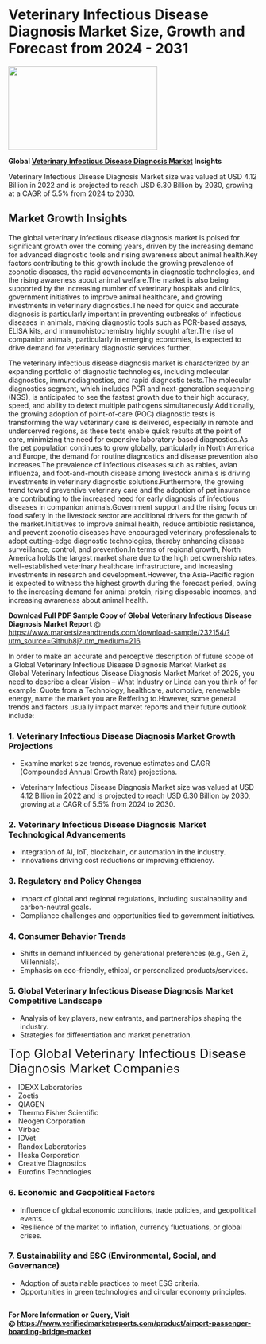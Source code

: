 <H1>Veterinary Infectious Disease Diagnosis Market Size, Growth and Forecast from 2024 - 2031</H1><img class="aligncenter size-medium wp-image-584254" src="https://thirdeyenews.in/wp-content/uploads/2024/09/Global-Market-Research-300x168.jpeg" alt="" width="300" height="168" /><p><strong>Global&nbsp;<a href="https://www.marketsizeandtrends.com/download-sample/232154/?utm_source=Github8j?utm_medium=216">Veterinary Infectious Disease Diagnosis Market</a> Insights</strong></p><p>Veterinary Infectious Disease Diagnosis Market size was valued at USD 4.12 Billion in 2022 and is projected to reach USD 6.30 Billion by 2030, growing at a CAGR of 5.5% from 2024 to 2030.</p><p><h2>Market Growth Insights</h2> <p>The global veterinary infectious disease diagnosis market is poised for significant growth over the coming years, driven by the increasing demand for advanced diagnostic tools and rising awareness about animal health.Key factors contributing to this growth include the growing prevalence of zoonotic diseases, the rapid advancements in diagnostic technologies, and the rising awareness about animal welfare.The market is also being supported by the increasing number of veterinary hospitals and clinics, government initiatives to improve animal healthcare, and growing investments in veterinary diagnostics.The need for quick and accurate diagnosis is particularly important in preventing outbreaks of infectious diseases in animals, making diagnostic tools such as PCR-based assays, ELISA kits, and immunohistochemistry highly sought after.The rise of companion animals, particularly in emerging economies, is expected to drive demand for veterinary diagnostic services further.</p> <p>The veterinary infectious disease diagnosis market is characterized by an expanding portfolio of diagnostic technologies, including molecular diagnostics, immunodiagnostics, and rapid diagnostic tests.The molecular diagnostics segment, which includes PCR and next-generation sequencing (NGS), is anticipated to see the fastest growth due to their high accuracy, speed, and ability to detect multiple pathogens simultaneously.Additionally, the growing adoption of point-of-care (POC) diagnostic tests is transforming the way veterinary care is delivered, especially in remote and underserved regions, as these tests enable quick results at the point of care, minimizing the need for expensive laboratory-based diagnostics.As the pet population continues to grow globally, particularly in North America and Europe, the demand for routine diagnostics and disease prevention also increases.The prevalence of infectious diseases such as rabies, avian influenza, and foot-and-mouth disease among livestock animals is driving investments in veterinary diagnostic solutions.Furthermore, the growing trend toward preventive veterinary care and the adoption of pet insurance are contributing to the increased need for early diagnosis of infectious diseases in companion animals.Government support and the rising focus on food safety in the livestock sector are additional drivers for the growth of the market.Initiatives to improve animal health, reduce antibiotic resistance, and prevent zoonotic diseases have encouraged veterinary professionals to adopt cutting-edge diagnostic technologies, thereby enhancing disease surveillance, control, and prevention.In terms of regional growth, North America holds the largest market share due to the high pet ownership rates, well-established veterinary healthcare infrastructure, and increasing investments in research and development.However, the Asia-Pacific region is expected to witness the highest growth during the forecast period, owing to the increasing demand for animal protein, rising disposable incomes, and increasing awareness about animal health.<p><span class=""><strong>Download Full PDF Sample Copy of Global Veterinary Infectious Disease Diagnosis Market Report</strong> @ <a href="https://www.marketsizeandtrends.com/download-sample/232154/?utm_source=Github8j?utm_medium=216" target="_blank">https://www.marketsizeandtrends.com/download-sample/232154/?utm_source=Github8j?utm_medium=216</a></span></p><p>In order to make an accurate and perceptive description of future scope of a Global&nbsp;Veterinary Infectious Disease Diagnosis Market Market as Global&nbsp;Veterinary Infectious Disease Diagnosis Market Market of 2025, you need to describe a clear Vision &ndash; What Industry or Linda can you think of for example: Quote from a Technology, healthcare, automotive, renewable energy, name the market you are Reffering to.However, some general trends and factors usually impact market reports and their future outlook include:</p><h3>1.&nbsp;<strong>Veterinary Infectious Disease Diagnosis Market Growth Projections</strong></h3><ul><li>Examine market size trends, revenue estimates and CAGR (Compounded Annual Growth Rate) projections.</li><li><p>Veterinary Infectious Disease Diagnosis Market size was valued at USD 4.12 Billion in 2022 and is projected to reach USD 6.30 Billion by 2030, growing at a CAGR of 5.5% from 2024 to 2030.</p></li></ul><h3>2.&nbsp;<strong>Veterinary Infectious Disease Diagnosis Market Technological Advancements</strong></h3><ul><li>Integration of AI, IoT, blockchain, or automation in the industry.</li><li>Innovations driving cost reductions or improving efficiency.</li></ul><h3>3.&nbsp;<strong>Regulatory and Policy Changes</strong></h3><ul><li>Impact of global and regional regulations, including sustainability and carbon-neutral goals.</li><li>Compliance challenges and opportunities tied to government initiatives.</li></ul><h3>4.&nbsp;<strong>Consumer Behavior Trends</strong></h3><ul><li>Shifts in demand influenced by generational preferences (e.g., Gen Z, Millennials).</li><li>Emphasis on eco-friendly, ethical, or personalized products/services.</li></ul><h3>5.&nbsp;<strong>Global Veterinary Infectious Disease Diagnosis Market Competitive Landscape</strong></h3><ul><li>Analysis of key players, new entrants, and partnerships shaping the industry.</li><li>Strategies for differentiation and market penetration.</li></ul><p data-pm-slice="1 1 []"><span style="color: inherit; font-family: inherit; font-size: 25px;">Top Global Veterinary Infectious Disease Diagnosis Market Companies</span></p><div class="" data-test-id=""><p><li>IDEXX Laboratories</li><li> Zoetis</li><li> QIAGEN</li><li> Thermo Fisher Scientific</li><li> Neogen Corporation</li><li> Virbac</li><li> IDVet</li><li> Randox Laboratories</li><li> Heska Corporation</li><li> Creative Diagnostics</li><li> Eurofins Technologies</li></p></div><h3>6.&nbsp;<strong>Economic and Geopolitical Factors</strong></h3><ul><li>Influence of global economic conditions, trade policies, and geopolitical events.</li><li>Resilience of the market to inflation, currency fluctuations, or global crises.</li></ul><h3>7.&nbsp;<strong>Sustainability and ESG (Environmental, Social, and Governance)</strong></h3><ul><li>Adoption of sustainable practices to meet ESG criteria.</li><li>Opportunities in green technologies and circular economy principles.</li></ul><h2><strong style="font-size: 14px;">For More Information or Query, Visit @&nbsp;</strong><a style="background-color: #ffffff; font-size: 14px;" href="https://www.marketsizeandtrends.com/report/veterinary-infectious-disease-diagnosis-market/" target="_blank">https://www.verifiedmarketreports.com/product/airport-passenger-boarding-bridge-market</a></h2>
